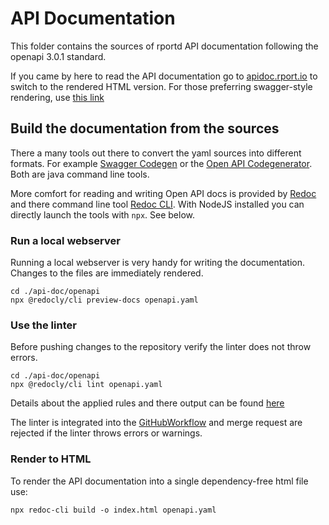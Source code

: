 # API Documentation

This folder contains the sources of rportd API documentation following the openapi 3.0.1 standard.

If you came by here to read the API documentation go to [apidoc.rport.io](https://apidoc.rport.io/master/) to switch to the rendered HTML version.
For those preferring swagger-style rendering, use [this link](https://petstore.swagger.io/?url=https://raw.githubusercontent.com/renatomb/open-rport/master/api-doc/openapi/openapi.yaml#/)

## Build the documentation from the sources

There a many tools out there to convert the yaml sources into different formats. For example [Swagger Codegen](https://swagger.io/docs/open-source-tools/swagger-codegen/) or the [Open API Codegenerator](https://repo1.maven.org/maven2/org/openapitools/openapi-generator-cli/5.0.0/).
Both are java command line tools.

More comfort for reading and writing Open API docs is provided by [Redoc](https://github.com/Redocly/redoc) and there command line tool [Redoc CLI](https://redocly.com/docs/redoc/deployment/cli/).
With NodeJS installed you can directly launch the tools with `npx`. See below.

### Run a local webserver

Running a local webserver is very handy for writing the documentation. Changes to the files are immediately rendered.

```shell
cd ./api-doc/openapi
npx @redocly/cli preview-docs openapi.yaml
```

### Use the linter

Before pushing changes to the repository verify the linter does not throw errors.

```shell
cd ./api-doc/openapi
npx @redocly/cli lint openapi.yaml
```

Details about the applied rules and there output can be found [here](https://redocly.com/docs/cli/resources/built-in-rules/)

The linter is integrated into the [GitHubWorkflow](../.github/workflows/apidoc.yml) and merge request are rejected if the linter throws errors or warnings.

### Render to HTML

To render the API documentation into a single dependency-free html file use:

```shell
npx redoc-cli build -o index.html openapi.yaml
```
